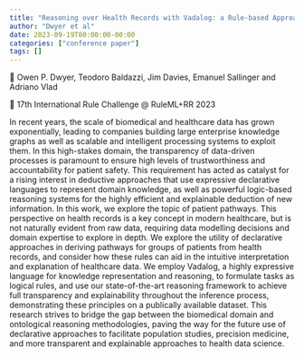 ```yaml
---
title: "Reasoning over Health Records with Vadalog: a Rule-based Approach to Patient Pathways"
author: "Dwyer et al"
date: 2023-09-19T00:00:00-00:00
categories: ["conference paper"]
tags: []
---
```



👥 Owen P. Dwyer, Teodoro Baldazzi, Jim Davies, Emanuel Sallinger and Adriano Vlad

📕 17th International Rule Challenge @ RuleML+RR 2023

In recent years, the scale of biomedical and healthcare data has grown exponentially, leading to companies building large enterprise knowledge graphs as well as scalable and intelligent processing systems to exploit them. In this high-stakes domain, the transparency of data-driven processes is paramount to ensure high levels of trustworthiness and accountability for patient safety. This requirement has acted as catalyst for a rising interest in deductive approaches that use expressive declarative languages to represent domain knowledge, as well as powerful logic-based reasoning systems for the highly efficient and explainable deduction of new information. In this work, we explore the topic of patient pathways. This perspective on health records is  a key concept in modern healthcare, but is not naturally evident from raw data, requiring data modelling decisions and domain expertise to explore in depth. We explore the utility of declarative approaches in deriving pathways for groups of patients from  health records, and consider how these rules can aid in the intuitive interpretation and explanation of healthcare data. We employ Vadalog, a highly expressive language for knowledge representation and reasoning, to formulate tasks as logical rules, and use our state-of-the-art reasoning framework to achieve full transparency and explainability throughout the inference process, demonstrating these principles on a publically available dataset. This research strives to bridge the gap between the biomedical domain and ontological reasoning methodologies, paving the way for the future use of declarative approaches to facilitate population studies, precision medicine, and more transparent and explainable approaches to health data science.



